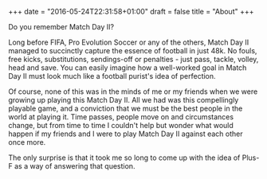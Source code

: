 +++
date = "2016-05-24T22:31:58+01:00"
draft = false
title = "About"
+++

Do you remember Match Day II?

Long before FIFA, Pro Evolution Soccer or any of the others, Match Day II managed to succinctly capture the essence of
football in just 48k. No fouls, free kicks, substitutions, sendings-off or penalties - just pass, tackle, volley, head
and save. You can easily imagine how a well-worked goal in Match Day II must look much like a football purist's idea of
perfection.

Of course, none of this was in the minds of me or my friends when we were growing up playing this Match Day II. All we
had was this compellingly playable game, and a conviction that we must be the best people in the world at playing it.
Time passes, people move on and circumstances change, but from time to time I couldn't help but wonder what would happen
if my friends and I were to play Match Day II against each other once more.

The only surprise is that it took me so long to come up with the idea of Plus-F as a way of answering that question.
